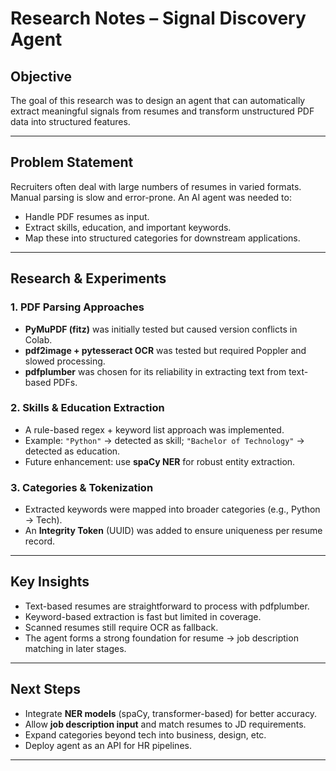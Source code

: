 # Research Notes – Signal Discovery Agent

## Objective
The goal of this research was to design an agent that can automatically extract meaningful signals from resumes and transform unstructured PDF data into structured features.

---

## Problem Statement
Recruiters often deal with large numbers of resumes in varied formats. Manual parsing is slow and error-prone. An AI agent was needed to:
- Handle PDF resumes as input.
- Extract skills, education, and important keywords.
- Map these into structured categories for downstream applications.

---

## Research & Experiments

### 1. PDF Parsing Approaches
- **PyMuPDF (fitz)** was initially tested but caused version conflicts in Colab.
- **pdf2image + pytesseract OCR** was tested but required Poppler and slowed processing.
- **pdfplumber** was chosen for its reliability in extracting text from text-based PDFs.

### 2. Skills & Education Extraction
- A rule-based regex + keyword list approach was implemented.
- Example: `"Python"` → detected as skill; `"Bachelor of Technology"` → detected as education.
- Future enhancement: use **spaCy NER** for robust entity extraction.

### 3. Categories & Tokenization
- Extracted keywords were mapped into broader categories (e.g., Python → Tech).
- An **Integrity Token** (UUID) was added to ensure uniqueness per resume record.

---

## Key Insights
- Text-based resumes are straightforward to process with pdfplumber.
- Keyword-based extraction is fast but limited in coverage.
- Scanned resumes still require OCR as fallback.
- The agent forms a strong foundation for resume → job description matching in later stages.

---

## Next Steps
- Integrate **NER models** (spaCy, transformer-based) for better accuracy.
- Allow **job description input** and match resumes to JD requirements.
- Expand categories beyond tech into business, design, etc.
- Deploy agent as an API for HR pipelines.

---
